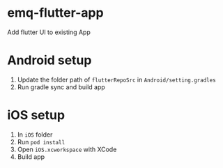 # emq-flutter-app
Add flutter UI to existing App

# Android setup
1. Update the folder path of `flutterRepoSrc` in `Android/setting.gradles`
2. Run gradle sync and build app

# iOS setup
1. In `iOS` folder
2. Run `pod install`
3. Open `iOS.xcworkspace` with XCode
4. Build app
